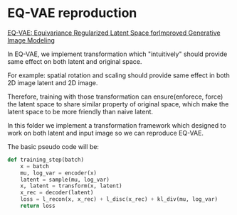 # EQ-VAE reproduction

[EQ-VAE: Equivariance Regularized Latent Space forImproved Generative Image Modeling](https://arxiv.org/pdf/2502.09509)

In EQ-VAE, we implement transformation which "intuitively" should provide same effect on both latent and original space.

For example: spatial rotation and scaling should provide same effect in both 2D image latent and 2D image.

Therefore, training with those transformation can ensure(enforece, force) the latent space to share similar property of original space, which make the latent space to be more friendly than naive latent.

In this folder we implement a transformation framework which designed to work on both latent and input image so we can reproduce EQ-VAE.

The basic pseudo code will be:

```python
def training_step(batch)
    x = batch
    mu, log_var = encoder(x)
    latent = sample(mu, log_var)
    x, latent = transform(x, latent)
    x_rec = decoder(latent)
    loss = l_recon(x, x_rec) + l_disc(x_rec) + kl_div(mu, log_var)
    return loss
```

